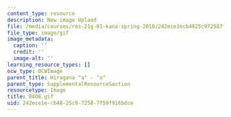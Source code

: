 ```yaml
---
content_type: resource
description: New image Uplaod
file: /media/courses/res-21g-01-kana-spring-2010/242ece1ecb4825c972587f59f916bdce_0408.gif
file_type: image/gif
image_metadata:
  caption: ''
  credit: ''
  image-alt: ''
learning_resource_types: []
ocw_type: OCWImage
parent_title: Hiragana "a" - "o"
parent_type: SupplementalResourceSection
resourcetype: Image
title: 0408.gif
uid: 242ece1e-cb48-25c9-7258-7f59f916bdce
---
```


